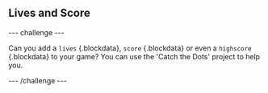 ## Lives and Score

--- challenge ---

Can you add a `lives` {.blockdata}, `score` {.blockdata} or even a `highscore` {.blockdata} to your game? You can use the 'Catch the Dots' project to help you.

--- /challenge ---
